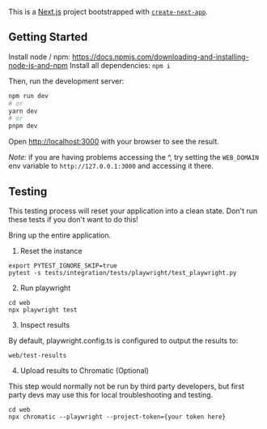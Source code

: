 <!-- ONYX_METADATA={"link": "https://github.com/onyx-dot-app/onyx/blob/main/web/README.md"} -->

This is a [Next.js](https://nextjs.org/) project bootstrapped with [`create-next-app`](https://github.com/vercel/next.js/tree/canary/packages/create-next-app).

## Getting Started

Install node / npm: https://docs.npmjs.com/downloading-and-installing-node-js-and-npm
Install all dependencies: `npm i`

Then, run the development server:

```bash
npm run dev
# or
yarn dev
# or
pnpm dev
```

Open [http://localhost:3000](http://localhost:3000) with your browser to see the result.

_Note:_ if you are having problems accessing the ^, try setting the `WEB_DOMAIN` env variable to
`http://127.0.0.1:3000` and accessing it there.

## Testing

This testing process will reset your application into a clean state.
Don't run these tests if you don't want to do this!

Bring up the entire application.

1. Reset the instance

```cd backend
export PYTEST_IGNORE_SKIP=true
pytest -s tests/integration/tests/playwright/test_playwright.py
```

2. Run playwright

```
cd web
npx playwright test
```

3. Inspect results

By default, playwright.config.ts is configured to output the results to:

```
web/test-results
```

4. Upload results to Chromatic (Optional)

This step would normally not be run by third party developers, but first party devs
may use this for local troubleshooting and testing.

```
cd web
npx chromatic --playwright --project-token={your token here}
```
